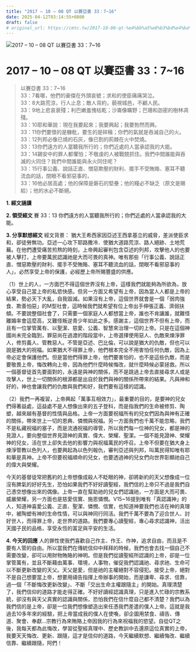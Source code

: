 ```yaml
---
title: "2017 – 10 – 08 QT 以賽亞書 33：7~16"
date: 2025-04-12T03:14:55+0800
draft: false
# original_url: https://cmtc.tw/2017-10-08-qt-%e4%bb%a5%e8%b3%bd%e4%ba%9e%e6%9b%b8-33%ef%bc%9a716
---
```


![2017 – 10 – 08 QT 以賽亞書 33：7\~16](/images/qt.jpg   "2017 – 10 – 08 QT 以賽亞書 33：7\~16")

# 2017 – 10 – 08 QT 以賽亞書 33：7\~16

> 以賽亞書 33：7\~16  
> 33：7看哪，他們的豪傑在外頭哀號；求和的使臣痛痛哭泣。  
> 33：8大路荒涼，行人止息；敵人背約，藐視城邑，不顧人民。  
> 33：9地上悲哀衰殘；利巴嫩羞愧枯乾；沙崙像曠野；巴珊和迦密的樹林凋殘。  
> 33：10耶和華說：現在我要起來；我要興起；我要勃然而興。  
> 33：11你們要懷的是糠粃，要生的是碎稭；你們的氣就是吞滅自己的火。  
> 33：12列邦必像已燒的石灰，像已割的荊棘在火中焚燒。  
> 33：13你們遠方的人當聽我所行的；你們近處的人當承認我的大能。  
> 33：14錫安中的罪人都懼怕；不敬虔的人被戰兢抓住。我們中間誰能與吞滅的火同住？我們中間誰能與永火同住呢？  
> 33：15行事公義、說話正直、憎惡欺壓的財利、擺手不受賄賂、塞耳不聽流血的話，閉眼不看邪惡事的，  
> 33：16他必居高處；他的保障是磐石的堅壘；他的糧必不缺乏（原文是賜給）；他的水必不斷絕。

**1. 經文誦讀**

**2. 領受經文**
賽 33：13 你們遠方的人當聽我所行的；你們近處的人當承認我的大能。

**3. 分享默想經文**
經文背景： 猶大王希西家因亞述王西拿基立的威脅，差派使臣求和，卻徒勞無功。亞述一心攻下耶路撒冷．使猶大道路荒涼、路人絕跡、土地荒蕪。在他們遭受痛苦煎熬的時刻，上帝興起審判包含亞述的列邦，攻擊他人的也要被人擊打，上帝要萬民認識祂是大而可畏的真神。唯有那些「行事公義、說話正直、憎惡欺壓的財利、擺手不受賄賂、塞耳不聽流血的話，閉眼不看邪惡事的人」，必然享受上帝的保護，必經歷上帝所賜豐盛的供應。

（1）世上的人，一方面巴不得這個世界沒有上帝，這樣我們就能夠為所欲為，放心享受自己當上帝的私慾快感。但另一方面又希望有上帝，因為當人人都是上帝的結果，勢必天下大亂，自我毀滅。如果沒有上帝，這個世界就會是一個「弱肉強食、欺善怕惡」的M型社會，這時候我們就希望有位上帝出手伸張正義、濟弱扶傾。不要說整個社會了，只需要一個家庭人人都想當上帝，誰也不肯讓誰，就難怪離婚率會這麼高，又難怪叛逆青少年如此之多。感謝主，這個世界不但有上帝，而且有一位掌管萬有、以聖潔、慈愛、公義、智慧來治理一切的上帝。只是在這個神國尚未完全臨到，罪惡尚在過渡的階段當中，上帝選擇使用惡人、仇敵來煉淨罪人，修剪義人、管教惡人。不管是亞述、巴比倫，可以說是猶大的仇敵，但也可以說是猶大的祝福。如果猶大不得罪上帝，他們根本完全不用害怕任何仇敵，因為上帝必定會保護他們。但是當他們得罪上帝，他們要害怕的，也不是這些仇敵，而是要敬畏上帝，悔改轉向上帝，因為他們什麼時候悔改，就什麼時候必蒙拯救。所以一個基督徒首先要面對的，永遠是與神的關係，而不是跳過上帝去直接尋求人或是攻擊人，世上一切關係的根源都是出自於我們與神的關係所帶來的結果。凡與神和好的，神也會讓我們的仇敵與我們和好，我們要有這樣的認識。

（2）我們一再複習，上帝興起「萬事互相效力」，最重要的目的，是要神的兒女們得著益處，這益處不是人想像出來的五子登科，而是指我們的生命被修剪、陶塑，越來越有基督的性情與品格。上帝一方面要祝福所有的兒女們因為與神有正確的關係，帶來世上一切的恩典、憐憫與祝福。另一方面我們也千萬不能忽略，我們不是私藏祝福的塞子，而是流通祝福的導管，所以我們每一位神的兒女，都是神的見證人，要向整個世界見證神的真實、偉大、榮耀、聖潔。一個不能見證神、榮耀神的兒女，活在世上卻失去他的影響力與祝福萬民的呼召。上帝不但要在猶大身上煉淨管教以色列人，也要興起為以色列報仇，審判亞述與列邦，叫萬民得知唯有耶和華是真神。上帝不但要祝福順命的兒女，也要透過神的兒女們向世界彰顯祂自己的偉大與榮耀。

今天的基督徒常把舊約的上帝想像成殺人不眨眼的神，卻將新約的天父想像成一位沒有脾氣的好好先生，恐怕如果我們不好好讀聖經，我們信的上帝只不過是我們自己憑空想像出來的偶像。上帝一直在幫助祂的兒女們認識祂，一方面是大而可畏、威嚴榮耀，另一方面也是慈愛信實、施恩憐憫。V15\~16提到唯有「真認識神」的人，知道神喜愛公義、正直、聖潔、憐憫、信實，也知道神要我們也活在神的真理中，被陶塑有神的生命性情，可以與神同行同活。我們千萬不要為了迎合世人、討好世人，而得罪上帝，走世界的道路。我們要專心讀聖經，專心尋求認識神，活出天國子民的品格，享受永恆的富足與平安的生活。

**4. 今天的回應**
人的罪性使我們喜歡自己作主、作王、作神，追求自由，而且是不要有人管的自由。所以當我們在傳統信仰中拜拜的時候，我們也會去找一個自己不需要改變，卻可以用財物賄賂的神明。但是我們從讀聖經所認識的上帝，卻是一位掌管萬有，並且不斷藉由萬事、環境，人事物，催促我們認識祂、尋求祂、生命可以不斷更新改變的天父。天父是愛，但是祂的主權絕對不容侵犯。接受上帝，絕對不是自己想要當上帝，想要用禱告指揮上帝辦事的開始，而是謙卑、尋求、信靠，過一個「不斷悔改更新改變」、不斷「交出生命主權跟隨主」的開始。真理清楚了，我們信仰的道路才能走得正確。不好好讀經認識真理，只是進入忙碌的宗教系統，卻沒有與天父真實的認識與關係，恐怕我們在信什麼自己都不清楚？我們以為我們信的是上帝，卻是一位我們想像塑造出來任憑我們差遣的僕人上帝。這就是我過去10多年來的經驗，把上帝當成我的僕人在使喚，卻企圖用禁食、禱告、傳道、聚會、奉獻…宗教行為來賄賂上帝因我的行為來祝福我的慾望。自從QT之後，我每天都為此悔改，學習從聖經真理中、歷史教訓中去還原這位真實的上帝，我要天天悔改、更新、跟隨，這才是信仰的道路，今天繼續默想、繼續悔改、繼續信靠、繼續跟隨，阿們！
